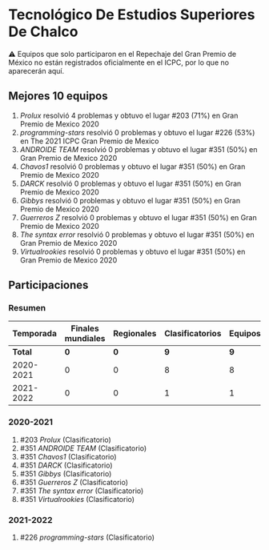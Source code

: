# Tecnológico De Estudios Superiores De Chalco

:warning: Equipos que solo participaron en el Repechaje del Gran Premio de México no están registrados oficialmente en el ICPC, por lo que no aparecerán aquí.

## Mejores 10 equipos

1. _Prolux_ resolvió 4 problemas y obtuvo el lugar #203 (71%) en Gran Premio de Mexico 2020
1. _programming-stars_ resolvió 0 problemas y obtuvo el lugar #226 (53%) en The 2021 ICPC Gran Premio de Mexico
1. _ANDROIDE TEAM_ resolvió 0 problemas y obtuvo el lugar #351 (50%) en Gran Premio de Mexico 2020
1. _Chavos1_ resolvió 0 problemas y obtuvo el lugar #351 (50%) en Gran Premio de Mexico 2020
1. _DARCK_ resolvió 0 problemas y obtuvo el lugar #351 (50%) en Gran Premio de Mexico 2020
1. _Gibbys_ resolvió 0 problemas y obtuvo el lugar #351 (50%) en Gran Premio de Mexico 2020
1. _Guerreros Z_ resolvió 0 problemas y obtuvo el lugar #351 (50%) en Gran Premio de Mexico 2020
1. _The syntax error_ resolvió 0 problemas y obtuvo el lugar #351 (50%) en Gran Premio de Mexico 2020
1. _Virtualrookies_ resolvió 0 problemas y obtuvo el lugar #351 (50%) en Gran Premio de Mexico 2020

## Participaciones

### Resumen

| Temporada | Finales mundiales | Regionales | Clasificatorios | Equipos |
| --- | --- | --- | --- | --- |
| **Total** | **0** | **0** | **9** | **9** |
| 2020-2021 | 0 | 0 | 8 | 8 |
| 2021-2022 | 0 | 0 | 1 | 1 |

### 2020-2021

1. #203 _Prolux_ (Clasificatorio)
1. #351 _ANDROIDE TEAM_ (Clasificatorio)
1. #351 _Chavos1_ (Clasificatorio)
1. #351 _DARCK_ (Clasificatorio)
1. #351 _Gibbys_ (Clasificatorio)
1. #351 _Guerreros Z_ (Clasificatorio)
1. #351 _The syntax error_ (Clasificatorio)
1. #351 _Virtualrookies_ (Clasificatorio)

### 2021-2022

1. #226 _programming-stars_ (Clasificatorio)



